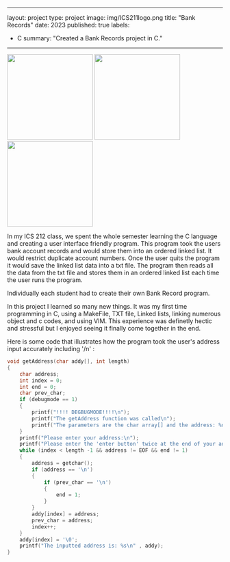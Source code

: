 
---
layout: project
type: project
image: img/ICS211logo.png
title: "Bank Records"
date: 2023
published: true
labels:
  - C
summary: "Created a Bank Records project in C."
---

<div class="text-center p-4">
  <img width="200px" src="../" class="img-thumbnail" >
  <img width="200px" src="../" class="img-thumbnail" >
  <img width="200px" src="../" class="img-thumbnail" >
</div>

In my ICS 212 class, we spent the whole semester learning the C language and creating a user interface friendly program. This program took the users bank account records and would store them into an ordered linked list. It would restrict duplicate account numbers. Once the user quits the program it would save the linked list data into a txt file. The program then reads all the data from the txt file and stores them in an ordered linked list each time the user runs the program. 

Individually each student had to create their own Bank Record program. 


In this project I learned so many new things. It was my first time programming in C, using a MakeFile, TXT file, Linked lists, linking numerous object and c codes, and using VIM. This experience was definetly hectic and stressful but I enjoyed seeing it finally come together in the end.


Here is some code that illustrates how the program took the user's address input accurately including '/n' :
```cpp
void getAddress(char addy[], int length)
{
    char address;
    int index = 0;
    int end = 0;
    char prev_char;
    if (debugmode == 1)
    {
        printf("!!!! DEGBUGMODE!!!!\n");
        printf("The getAddress function was called\n");
        printf("The parameters are the char array[] and the address: %d\n", length);
    }
    printf("Please enter your address:\n");
    printf("Please enter the 'enter button' twice at the end of your address\n");
    while (index < length -1 && address != EOF && end != 1)
    {
        address = getchar();
        if (address == '\n')
        {
            if (prev_char == '\n')
            {
                end = 1;
            }
        }
        addy[index] = address;
        prev_char = address;
        index++;
    }
    addy[index] = '\0';
    printf("The inputted address is: %s\n" , addy);
}
```
